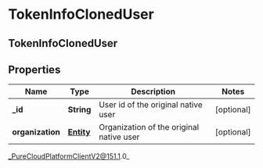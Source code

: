 # TokenInfoClonedUser

## TokenInfoClonedUser

## Properties

|Name | Type | Description | Notes|
|------------ | ------------- | ------------- | -------------|
| **_id** | **String** | User id of the original native user | [optional] |
| **organization** | [**Entity**](Entity) | Organization of the original native user | [optional] |



_PureCloudPlatformClientV2@151.1.0_
